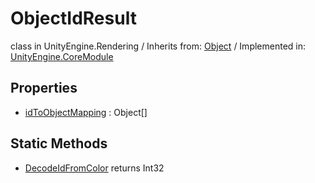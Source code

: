 # ObjectIdResult
class in UnityEngine.Rendering
 / Inherits from: <a href="https://docs.unity3d.com/6000.0/Documentation/ScriptReference/Object.html">Object</a> / Implemented in: <a href="https://docs.unity3d.com/6000.0/Documentation/ScriptReference/UnityEngine.CoreModule.html">UnityEngine.CoreModule</a>

## Properties
- <a href="https://docs.unity3d.com/6000.0/Documentation/ScriptReference/ObjectIdResult-idToObjectMapping.html">idToObjectMapping</a> : Object[]

## Static Methods
- <a href="https://docs.unity3d.com/6000.0/Documentation/ScriptReference/ObjectIdResult.DecodeIdFromColor.html">DecodeIdFromColor</a> returns Int32
